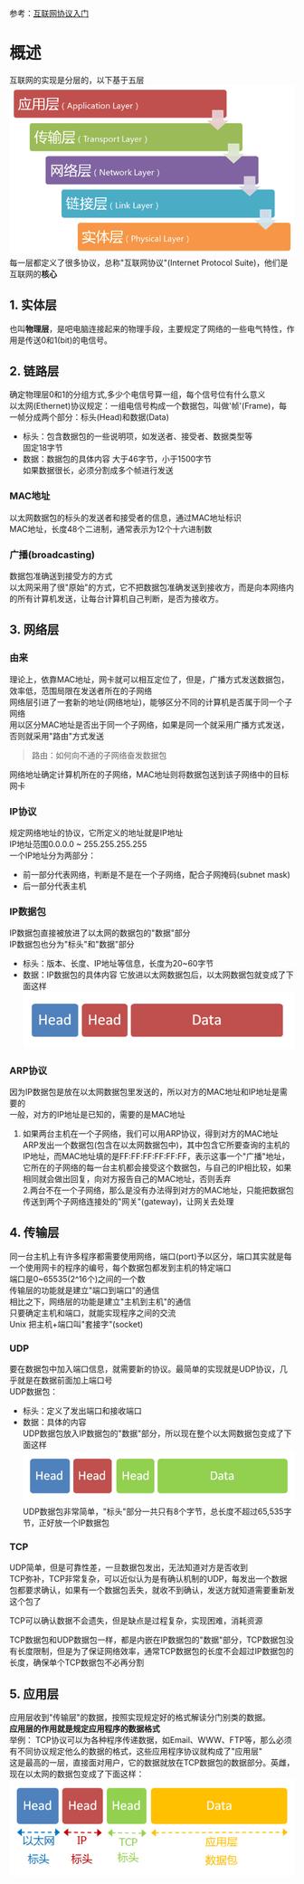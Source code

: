 参考：[互联网协议入门](http://www.ruanyifeng.com/blog/2012/05/internet_protocol_suite_part_i.html)

# 概述
互联网的实现是分层的，以下基于五层
![osi](../assets/osi.png)  
每一层都定义了很多协议，总称"互联网协议"(Internet Protocol
Suite)，他们是互联网的**核心**

## 1. 实体层
也叫**物理层**，是吧电脑连接起来的物理手段，主要规定了网络的一些电气特性，作用是传送0和1(bit)的电信号。

## 2. 链路层
确定物理层0和1的分组方式,多少个电信号算一组，每个信号位有什么意义  
以太网(Ethernet)协议规定：一组电信号构成一个数据包，叫做'帧'(Frame)，每一帧分成两个部分：标头(Head)和数据(Data)
- 标头：包含数据包的一些说明项，如发送者、接受者、数据类型等  
固定18字节
- 数据：数据包的具体内容
大于46字节，小于1500字节  
如果数据很长，必须分割成多个帧进行发送

### MAC地址
以太网数据包的标头的发送者和接受者的信息，通过MAC地址标识  
MAC地址，长度48个二进制，通常表示为12个十六进制数

### 广播(broadcasting)
数据包准确送到接受方的方式  
以太网采用了很"原始"的方式，它不把数据包准确发送到接收方，而是向本网络内的所有计算机发送，让每台计算机自己判断，是否为接收方。  

## 3. 网络层
### 由来
理论上，依靠MAC地址，网卡就可以相互定位了，但是，广播方式发送数据包，效率低，范围局限在发送者所在的子网络  
网络层引进了一套新的地址(网络地址)，能够区分不同的计算机是否属于同一个子网络  
用以区分MAC地址是否出于同一个子网络，如果是同一个就采用广播方式发送，否则就采用"路由"方式发送
> 路由：如何向不通的子网络奋发数据包   

网络地址确定计算机所在的子网络，MAC地址则将数据包送到该子网络中的目标网卡

### IP协议
规定网络地址的协议，它所定义的地址就是IP地址  
IP地址范围0.0.0.0 ~ 255.255.255.255  
一个IP地址分为两部分：  
- 前一部分代表网络，判断是不是在一个子网络，配合子网掩码(subnet mask)
- 后一部分代表主机

### IP数据包
IP数据包直接被放进了以太网的数据包的"数据"部分  
IP数据包也分为"标头"和"数据"部分
- 标头：版本、长度、IP地址等信息，长度为20~60字节
- 数据：IP数据包的具体内容
它放进以太网数据包后，以太网数据包就变成了下面这样
![ethernet packet](../assets/ethernet_packet.png)

### ARP协议
因为IP数据包是放在以太网数据包里发送的，所以对方的MAC地址和IP地址是需要的  
一般，对方的IP地址是已知的，需要的是MAC地址  
1. 如果两台主机在一个子网络，我们可以用ARP协议，得到对方的MAC地址  
ARP发出一个数据包(包含在以太网数据包中)，其中包含它所要查询的主机的IP地址，而MAC地址填的是FF:FF:FF:FF:FF:FF，表示这事一个"广播"地址，它所在的子网络的每一台主机都会接受这个数据包，与自己的IP相比较，如果相同就会做出回复，向对方报告自己的MAC地址，否则丢弃  
2.两台不在一个子网络，那么是没有办法得到对方的MAC地址，只能把数据包传送到两个子网络连接处的"网关"(gateway)，让网关去处理

## 4. 传输层
同一台主机上有许多程序都需要使用网络，端口(port)予以区分，端口其实就是每一个使用网卡的程序的编号，每个数据包都发到主机的特定端口  
端口是0~65535(2^16个)之间的一个数  
传输层的功能就是建立"端口到端口"的通信  
相比之下，网络层的功能是建立"主机到主机"的通信  
只要确定主机和端口，就能实现程序之间的交流  
Unix 把主机+端口叫"套接字"(socket)

### UDP
要在数据包中加入端口信息，就需要新的协议。最简单的实现就是UDP协议，几乎就是在数据前面加上端口号  
UDP数据包：
- 标头：定义了发出端口和接收端口
- 数据：具体的内容  
UDP数据包放入IP数据包的"数据"部分，所以现在整个以太网数据包变成了下面这样
![UDP](../assets/udp_packet.png)  
UDP数据包非常简单，"标头"部分一共只有8个字节，总长度不超过65,535字节，正好放一个IP数据包

### TCP
UDP简单，但是可靠性差，一旦数据包发出，无法知道对方是否收到  
TCP弥补，TCP非常复杂，可以近似认为是有确认机制的UDP，每发出一个数据包都要求确认，如果有一个数据包丢失，就收不到确认，发送方就知道需要重新发这个包了  

TCP可以确认数据不会遗失，但是缺点是过程复杂，实现困难，消耗资源  

TCP数据包和UDP数据包一样，都是内嵌在IP数据包的"数据"部分，TCP数据包没有长度限制，但是为了保证网络效率，通常TCP数据包的长度不会超过IP数据包的长度，确保单个TCP数据包不必再分割

## 5. 应用层
应用层收到"传输层"的数据，按照实现规定好的格式解读分门别类的数据。  
**应用层的作用就是规定应用程序的数据格式**  
举例：
TCP协议可以为各种程序传递数据，如Email、WWW、FTP等，那么必须有不同协议规定他么的数据的格式，这些应用程序协议就构成了"应用层"  
这是最高的一层，直接面对用户，它的数据就放在TCP数据包的数据部分。英雌，现在以太网的数据包变成了下面这样：
![final](../assets/final_packet.png)
